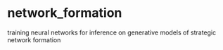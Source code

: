# network_formation
training neural networks for inference on generative models of strategic network formation 
